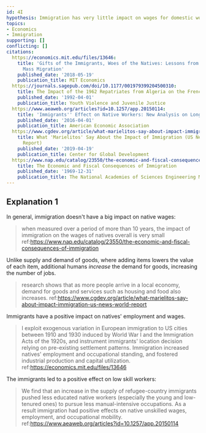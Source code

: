 ```yaml
---
id: 4I
hypothesis: Immigration has very little impact on wages for domestic workers
topics:
- Economics
- Immigration
supporting: []
conflicting: []
citations:
  https://economics.mit.edu/files/13646:
    title: 'Gifts of the Immigrants, Woes of the Natives: Lessons from the Age of
      Mass Migration'
    published_date: '2018-05-19'
    publication_title: MIT Economics
  https://journals.sagepub.com/doi/10.1177/001979399204500310:
    title: The Impact of the 1962 Repatriates from Algeria on the French Labor Market
    published_date: '1992-04-01'
    publication_title: Youth Violence and Juvenile Justice
  https://www.aeaweb.org/articles?id=10.1257/app.20150114:
    title: 'Immigrants'' Effect on Native Workers: New Analysis on Longitudinal Data'
    published_date: '2016-04-01'
    publication_title: American Economic Association
  https://www.cgdev.org/article/what-marielitos-say-about-impact-immigration-us-news-world-report:
    title: What 'Marielitos' Say About the Impact of Immigration (US News & World
      Report)
    published_date: '2019-04-19'
    publication_title: Center for Global Development
  https://www.nap.edu/catalog/23550/the-economic-and-fiscal-consequences-of-immigration:
    title: The Economic and Fiscal Consequences of Immigration
    published_date: '1969-12-31'
    publication_title: The National Academies of Sciences Engineering Medicine
---
```

## Explanation 1

In general, immigration doesn't have a big impact on native wages:

> when measured over a period of more than 10 years, the impact of immigration on the wages of natives overall is very small
> ref:https://www.nap.edu/catalog/23550/the-economic-and-fiscal-consequences-of-immigration

Unlike supply and demand of goods, where adding items lowers the value of each item, additional humans _increase_ the demand for goods, increasing the number of jobs.

> research shows that as more people arrive in a local economy, demand for goods and services such as housing and food also increases.
> ref:https://www.cgdev.org/article/what-marielitos-say-about-impact-immigration-us-news-world-report

Immigrants have a positive impact on natives' employment and wages.

> I exploit exogenous variation in European immigration to US cities between 1910 and 1930 induced by World War I and the Immigration Acts of the 1920s, and instrument immigrants' location decision relying on pre-existing settlement patterns. Immigration increased natives' employment and occupational standing, and fostered industrial production and capital utilization.
> ref:https://economics.mit.edu/files/13646

The immigrants led to a positive effect on low skill workers:

> We find that an increase in the supply of refugee-country immigrants pushed less educated native workers (especially the young and low-tenured ones) to pursue less manual-intensive occupations. As a result immigration had positive effects on native unskilled wages, employment, and occupational mobility.
> ref:https://www.aeaweb.org/articles?id=10.1257/app.20150114
